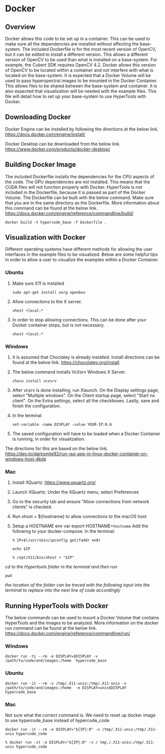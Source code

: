 # Docker
## Overview
Docker allows this code to be set up in a container. This can be used to make sure all the dependencies are installed without affecting the base-system. The included Dockerfile is for the most recent version of OpenCV, but it can be edited to install a different version. This allows a different version of OpenCV to be used than what is installed on a base-system. For example, the Cubert SDK requires OpenCV 4.2. Docker allows this version of OpenCV to be located within a container and not interfere with what is located on the base-system. It is expected that a Docker Volume will be used to pass hyperspectral images to be mounted in the Docker Container. This allows files to be shared between the base-system and container. It is also expected that visualization will be needed with the example files. This file will detail how to set up your base-system to use HyperTools with Docker. 

## Downloading Docker
Docker Engine can be installed by following the directions at the below link. 
https://docs.docker.com/engine/install/

Docker Desktop can be downloaded from the below link. 
https://www.docker.com/products/docker-desktop/

## Building Docker Image 
The included Dockerfile installs the dependencies for the CPU aspects of the code. The GPU dependencies are not installed. This means that the CUDA files will not function properly with Docker. HyperTools is not included in the Dockerfile, because it is passed as part of the Docker Volume. The Dockerfile can be built with the below command. Make sure that you are in the same directory as the Dockerfile. More information about this command can be found at the below link. 
https://docs.docker.com/engine/reference/commandline/build/ 

`docker build -t hypercode_base -f Dockerfile . ` 

## Visualization with Docker
Different operating systems have different methods for allowing the user interfaces in the example files to be visualized. Below are some helpful tips in order to allow a user to visualize the examples within a Docker Container.

### Ubuntu 
1. Make sure X11 is installed

    `sudo apt-get install xorg openbox`
2. Allow connections to the X server. 

    `xhost +local:*`

3. In order to stop allowing connections. This can be done after your Docker container stops, but is not necessary. 

    `xhost +local:*`

### Windows
1. It is assumed that Choclatey is already installed. 
Install directions can be found at the below link. https://chocolatey.org/install 

2. The below command installs VcXsrv Windows X Server. 

    `choco install vcxsrv`

3. After vcsrv is done installing, run Xlaunch. On the Display settings page, select "Multiple windows". On the Client startup page, select "Start no client". On the Extra settings, select all the checkboxes. Lastly, save and finish the configuration. 

4. In the terminal

    `set-variable -name DISPLAY -value YOUR-IP:0.0`
5. The saved configuration will have to be loaded when a Docker Container is running, in order for visualization. 

The directions for this are based on the below link. 
https://dev.to/darksmile92/run-gui-app-in-linux-docker-container-on-windows-host-4kde


### Mac 

1. Install XQuartz: https://www.xquartz.org/
2. Launch XQuartz. Under the XQuartz menu, select Preferences
3. Go to the security tab and ensure "Allow connections from network clients" is checked.
4. Run xhost + ${hostname} to allow connections to the macOS host 
5. Setup a HOSTNAME env var export HOSTNAME=`hostname`
Add the following to your docker-compose.
In the terminal:

    `% IP=$(/usr/sbin/ipconfig getifaddr en0)`

    `echo $IP`

    `% /opt/X11/bin/xhost + "$IP"`

*cd to the Hypertools folder in the terminal and then run*

`pwd`


*the location of the folder can be traced with the following input into the terminal to replace into the next line of code accordingly*

## Running HyperTools with Docker 

The below commands can be used to mount a Docker Volume that contains HyperTools and the Images to be analyzed. More information on the docker run command can be found at the below link. https://docs.docker.com/engine/reference/commandline/run/


### Windows

`docker run -ti --rm -e DISPLAY=$DISPLAY -v /path/to/code/and/images:/home  hypercode_base `


### Ubuntu 
`docker run -it --rm -v /tmp/.X11-unix:/tmp/.X11-unix -v /path/to/code/and/images:/home  -e DISPLAY=unix$DISPLAY  hypercode_base`

### Mac

Not sure what the correct command is. We need to reset up docker image to use hypercode_base instead of hypercode_code

`docker run -it --rm -e DISPLAY="${IP}:0" -v /tmp/.X11-unix:/tmp/.X11-unix hypercode_code`


`% docker run -it -e DISPLAY="${IP}:0" -v / tmp./.X11-unix:/tmp/.X11-unix hypercode_code`
